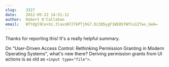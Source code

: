 ```yaml
---
slug:    3327
date:    2012-05-22 14:51:12
author:  Robert O'Callahan
email:   WTYdgl9Ce+Xz.3lavsN7J7kPTjhG7.Di3Q5ygF1WI0SfWfCu1ZTwx_GeA=
---
```


Thanks for reporting this! It's a really helpful summary.

On "User-Driven Access Control: Rethinking Permission Granting in
Modern Operating Systems", what's new there? Deriving permission
grants from UI actions is as old as `<input type="file">`.
